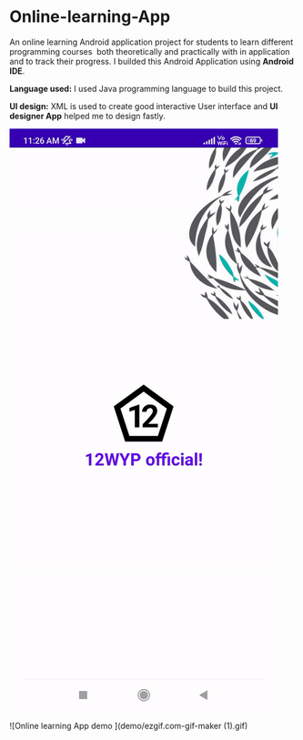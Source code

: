 # Online-learning-App
An online learning Android application project for students to learn different programming courses  both
theoretically and practically with in application and to track their progress. I builded this Android Application using **Android IDE**.

**Language used:**
  I used Java programming language to build this project.

**UI design:**
 XML is used to create good interactive User interface and **UI designer App** helped me to design fastly.

![Online learning App demo ](demo/ezgif.com-gif-maker.gif)

![Online learning App demo ](demo/ezgif.com-gif-maker (1).gif)
